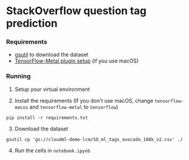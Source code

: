 # StackOverflow question tag prediction

### Requirements

- [gsutil](https://cloud.google.com/storage/docs/gsutil) to download the dataset
- [TensorFlow-Metal plugin setup](https://developer.apple.com/metal/tensorflow-plugin/) (if you use macOS)

### Running

1. Setup your virtual environment

2. Install the requirements (If you don't use macOS, change `tensorflow-macos` and `tensorflow-metal` to `tensorflow`)

```
pip install -r requirements.txt
```

3. Download the dataset

```
gsutil cp 'gs://cloudml-demo-lcm/SO_ml_tags_avocado_188k_v2.csv' ./
```

4. Run the cells in `notebook.ipynb`